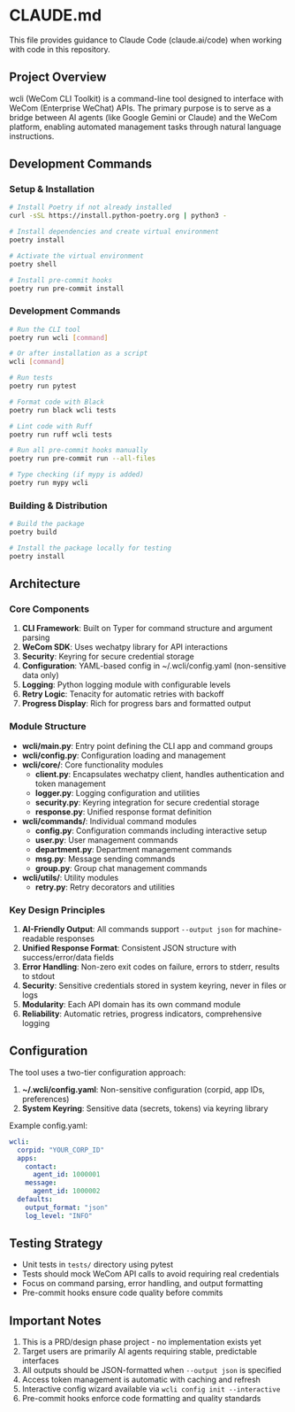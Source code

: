 # CLAUDE.md

This file provides guidance to Claude Code (claude.ai/code) when working with code in this repository.

## Project Overview

wcli (WeCom CLI Toolkit) is a command-line tool designed to interface with WeCom (Enterprise WeChat) APIs. The primary purpose is to serve as a bridge between AI agents (like Google Gemini or Claude) and the WeCom platform, enabling automated management tasks through natural language instructions.

## Development Commands

### Setup & Installation
```bash
# Install Poetry if not already installed
curl -sSL https://install.python-poetry.org | python3 -

# Install dependencies and create virtual environment
poetry install

# Activate the virtual environment
poetry shell

# Install pre-commit hooks
poetry run pre-commit install
```

### Development Commands
```bash
# Run the CLI tool
poetry run wcli [command]

# Or after installation as a script
wcli [command]

# Run tests
poetry run pytest

# Format code with Black
poetry run black wcli tests

# Lint code with Ruff
poetry run ruff wcli tests

# Run all pre-commit hooks manually
poetry run pre-commit run --all-files

# Type checking (if mypy is added)
poetry run mypy wcli
```

### Building & Distribution
```bash
# Build the package
poetry build

# Install the package locally for testing
poetry install
```

## Architecture

### Core Components

1. **CLI Framework**: Built on Typer for command structure and argument parsing
2. **WeCom SDK**: Uses wechatpy library for API interactions  
3. **Security**: Keyring for secure credential storage
4. **Configuration**: YAML-based config in ~/.wcli/config.yaml (non-sensitive data only)
5. **Logging**: Python logging module with configurable levels
6. **Retry Logic**: Tenacity for automatic retries with backoff
7. **Progress Display**: Rich for progress bars and formatted output

### Module Structure

- **wcli/main.py**: Entry point defining the CLI app and command groups
- **wcli/config.py**: Configuration loading and management
- **wcli/core/**: Core functionality modules
  - **client.py**: Encapsulates wechatpy client, handles authentication and token management
  - **logger.py**: Logging configuration and utilities
  - **security.py**: Keyring integration for secure credential storage
  - **response.py**: Unified response format definition
- **wcli/commands/**: Individual command modules
  - **config.py**: Configuration commands including interactive setup
  - **user.py**: User management commands
  - **department.py**: Department management commands
  - **msg.py**: Message sending commands
  - **group.py**: Group chat management commands
- **wcli/utils/**: Utility modules
  - **retry.py**: Retry decorators and utilities

### Key Design Principles

1. **AI-Friendly Output**: All commands support `--output json` for machine-readable responses
2. **Unified Response Format**: Consistent JSON structure with success/error/data fields
3. **Error Handling**: Non-zero exit codes on failure, errors to stderr, results to stdout
4. **Security**: Sensitive credentials stored in system keyring, never in files or logs
5. **Modularity**: Each API domain has its own command module
6. **Reliability**: Automatic retries, progress indicators, comprehensive logging

## Configuration

The tool uses a two-tier configuration approach:
1. **~/.wcli/config.yaml**: Non-sensitive configuration (corpid, app IDs, preferences)
2. **System Keyring**: Sensitive data (secrets, tokens) via keyring library

Example config.yaml:
```yaml
wcli:
  corpid: "YOUR_CORP_ID"
  apps:
    contact:
      agent_id: 1000001
    message:
      agent_id: 1000002
  defaults:
    output_format: "json"
    log_level: "INFO"
```

## Testing Strategy

- Unit tests in `tests/` directory using pytest
- Tests should mock WeCom API calls to avoid requiring real credentials
- Focus on command parsing, error handling, and output formatting
- Pre-commit hooks ensure code quality before commits

## Important Notes

1. This is a PRD/design phase project - no implementation exists yet
2. Target users are primarily AI agents requiring stable, predictable interfaces
3. All outputs should be JSON-formatted when `--output json` is specified
4. Access token management is automatic with caching and refresh
5. Interactive config wizard available via `wcli config init --interactive`
6. Pre-commit hooks enforce code formatting and quality standards
